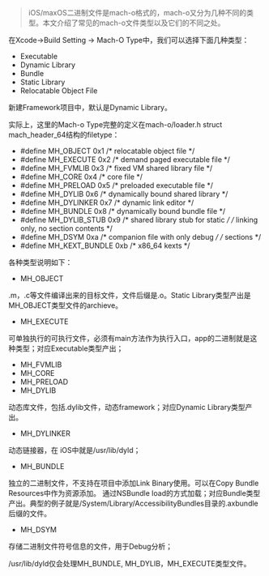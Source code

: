 > iOS/maxOS二进制文件是mach-o格式的，mach-o又分为几种不同的类型。本文介绍了常见的mach-o文件类型以及它们的不同之处。

在Xcode->Build Setting -> Mach-O Type中，我们可以选择下面几种类型：

*   Executable
*   Dynamic Library
*   Bundle
*   Static Library
*   Relocatable Object File

新建Framework项目中，默认是Dynamic Library。

实际上，这里的Mach-o Type完整的定义在mach-o/loader.h struct mach_header_64结构的filetype：

*   #define MH_OBJECT 0x1 /* relocatable object file */
*   #define MH_EXECUTE 0x2 /* demand paged executable file */
*   #define MH_FVMLIB 0x3 /* fixed VM shared library file */
*   #define MH_CORE 0x4 /* core file */
*   #define MH_PRELOAD 0x5 /* preloaded executable file */
*   #define MH_DYLIB 0x6 /* dynamically bound shared library */
*   #define MH_DYLINKER 0x7 /* dynamic link editor */
*   #define MH_BUNDLE 0x8 /* dynamically bound bundle file */
*   #define MH_DYLIB_STUB 0x9 /* shared library stub for static */ /* linking only, no section contents */
*   #define MH_DSYM 0xa /* companion file with only debug */ /* sections */
*   #define MH_KEXT_BUNDLE 0xb /* x86_64 kexts */

各种类型说明如下：

*   MH_OBJECT

.m，.c等文件编译出来的目标文件，文件后缀是.o。Static Library类型产出是MH_OBJECT类型文件的archieve。

*   MH_EXECUTE

可单独执行的可执行文件，必须有main方法作为执行入口，app的二进制就是这种类型；对应Executable类型产出；

*   MH_FVMLIB
*   MH_CORE
*   MH_PRELOAD
*   MH_DYLIB

动态库文件，包括.dylib文件，动态framework；对应Dynamic Library类型产出。

*   MH_DYLINKER

动态链接器，在 iOS中就是/usr/lib/dyld；

*   MH_BUNDLE

独立的二进制文件，不支持在项目中添加Link Binary使用。可以在Copy Bundle Resources中作为资源添加。 通过NSBundle load的方式加载；对应Bundle类型产出。典型的例子就是/System/Library/AccessibilityBundles目录的.axbundle后缀的文件。

*   MH_DSYM

存储二进制文件符号信息的文件，用于Debug分析；

/usr/lib/dyld仅会处理MH_BUNDLE, MH_DYLIB，MH_EXECUTE类型文件。
